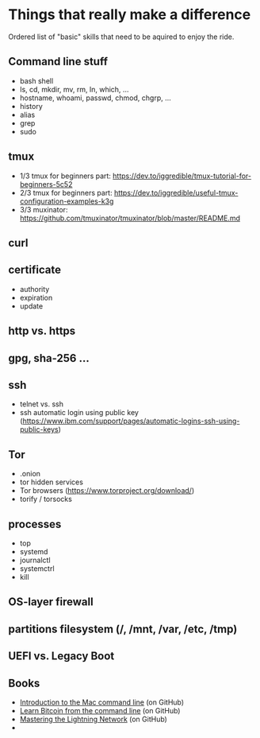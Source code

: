 # Things that really make a difference

Ordered list of "basic" skills that need to be aquired to enjoy the ride.

## Command line stuff
- bash shell
- ls, cd, mkdir, mv, rm, ln, which,  …
- hostname, whoami, passwd, chmod, chgrp, …
- history 
- alias
- grep
- sudo
## tmux
- 1/3 tmux for beginners part: https://dev.to/iggredible/tmux-tutorial-for-beginners-5c52 
- 2/3 tmux for beginners part: https://dev.to/iggredible/useful-tmux-configuration-examples-k3g
- 3/3 muxinator: https://github.com/tmuxinator/tmuxinator/blob/master/README.md
## curl
## certificate 
- authority
- expiration
- update
## http vs. https
## gpg, sha-256 …
## ssh
- telnet vs. ssh
- ssh automatic login using public key (https://www.ibm.com/support/pages/automatic-logins-ssh-using-public-keys) 
## Tor
- .onion 
- tor hidden services
- Tor browsers (https://www.torproject.org/download/)
- torify / torsocks
## processes
- top
- systemd
- journalctl
- systemctrl
- kill
## OS-layer firewall
## partitions filesystem (/, /mnt, /var, /etc, /tmp)
## UEFI vs. Legacy Boot
## Books
- [Introduction to the Mac command line](https://github.com/ChristopherA/intro-mac-command-line) (on GitHub)
- [Learn Bitcoin from the command line](https://github.com/BlockchainCommons/Learning-Bitcoin-from-the-Command-Line#readme) (on GitHub)
- [Mastering the Lightning Network](https://github.com/lnbook/lnbook#readme) (on GitHub)
- 
